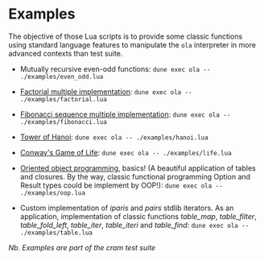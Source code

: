 # Examples

The objective of those Lua scripts is to provide some classic functions using standard language features
to manipulate the `ola` interpreter in more advanced contexts than test suite.

- Mutually recursive even-odd functions: `dune exec ola -- ./examples/even_odd.lua`

- [Factorial multiple implementation](https://en.wikipedia.org/wiki/Factorial):
`dune exec ola -- ./examples/factorial.lua`

- [Fibonacci sequence multiple implementation](https://en.wikipedia.org/wiki/Fibonacci_sequence):
`dune exec ola -- ./examples/fibonacci.lua`

- [Tower of Hanoi](https://en.wikipedia.org/wiki/Tower_of_Hanoi):
`dune exec ola -- ./examples/hanoi.lua`

- [Conway's Game of Life](https://en.wikipedia.org/wiki/Conway%27s_Game_of_Life):
`dune exec ola -- ./examples/life.lua`

- [Oriented object programming](https://www.lua.org/pil/16.html), basics!
(A beautiful application of tables and closures.
By the way, classic functional programming Option and Result types could be implement by OOP!):
`dune exec ola -- ./examples/oop.lua`

- Custom implementation of *iparis* and *pairs* stdlib iterators. As an application,
implementation of classic functions *table_map*, *table_filter*, *table_fold_left*,
*table_iter*, *table_iteri* and *table_find*:
`dune exec ola -- ./examples/table.lua`

*Nb. Examples are part of the cram test suite*
